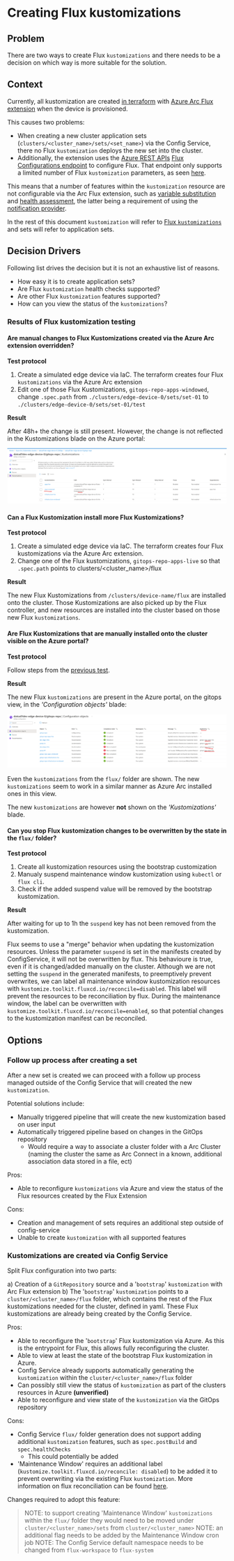 
# Creating Flux kustomizations

## Problem

There are two ways to create Flux `kustomizations` and there needs to be a decision on which way is more suitable for the solution.

## Context

Currently, all kustomization are created [in terraform](https://learn.microsoft.com/en-us/azure/templates/microsoft.kubernetesconfiguration/2022-01-15-preview/extensiontypes?pivots=deployment-language-terraform) with [Azure Arc Flux extension](https://learn.microsoft.com/en-us/azure/azure-arc/kubernetes/conceptual-gitops-flux2) when the device is provisioned.

This causes two problems:

- When creating a new cluster application sets (`clusters/<cluster_name>/sets/<set_name>`) via the Config Service, there no Flux `kustomization` deploys the new set into the cluster.
- Additionally, the extension uses the [Azure REST APIs](https://learn.microsoft.com/en-us/rest/api/azure/) [Flux Configurations endpoint](https://learn.microsoft.com/en-us/rest/api/kubernetesconfiguration/flux-configurations/create-or-update) to configure Flux.
That endpoint only supports a limited number of Flux `kustomization` parameters, as seen [here](https://learn.microsoft.com/en-us/rest/api/kubernetesconfiguration/flux-configurations/create-or-update?tabs=HTTP#kustomizationdefinition).

This means that a number of features within the `kustomization` resource are not configurable via the Arc Flux extension, such as [variable substitution](https://fluxcd.io/flux/components/kustomize/kustomization/#variable-substitution) and [health assessment](https://fluxcd.io/flux/components/kustomize/kustomization/#health-assessment), the latter being a requirement of using the [notification provider](https://fluxcd.io/flux/guides/notifications/).

In the rest of this document `kustomization` will refer to [Flux `kustomizations`](https://fluxcd.io/flux/components/kustomize/kustomization/) and sets will refer to application sets.

## Decision Drivers

Following list drives the decision but it is not an exhaustive list of reasons.

- How easy it is to create application sets?
- Are Flux `kustomization` health checks supported?
- Are other Flux `kustomization` features supported?
- How can you view the status of the `kustomizations`?

### Results of Flux kustomization testing

#### Are manual changes to Flux Kustomizations created via the Azure Arc extension overridden?

**Test protocol**

1. Create a simulated edge device via IaC. The terraform creates four Flux `kustomizations` via the Azure Arc extension
2. Edit one of those Flux Kustomizations, `gitops-repo-apps-windowed`, change `.spec.path` from `./clusters/edge-device-0/sets/set-01` to `./clusters/edge-device-0/sets/set-01/test`

**Result**

After 48h+ the change is still present. However, the change is not reflected in the Kustomizations blade on the Azure portal:

![Change now shown in portal](./images/CreatingClusterApplicationSets/changed-kustomization.png)

#### Can a Flux Kustomization install more Flux Kustomizations?

**Test protocol**

1. Create a simulated edge device via IaC. The terraform creates four Flux kustomizations via the Azure Arc extension.
2. Change one of the Flux kustomizations, `gitops-repo-apps-live` so that `.spec.path` points to clusters/<cluster_name>/flux

**Result**

The new Flux Kustomizations from `/clusters/device-name/flux` are installed onto the cluster. Those Kustomizations are also picked up by the Flux controller, and new resources are installed into the cluster based on those new Flux `kustomizations`.

#### Are Flux Kustomizations that are manually installed onto the cluster visible on the Azure portal?

**Test protocol**

Follow steps from the [previous test](#can-a-flux-kustomization-install-more-flux-kustomizations).

**Result**

The new Flux `kustomizations` are present in the Azure portal, on the gitops view, in the *'Configuration objects'* blade:

![New kustomizations are present](./images/CreatingClusterApplicationSets/new-kustomizations.png)

Even the `kustomizations` from the `flux/` folder are shown. The new `kustomizations` seem to work in a similar manner as Azure Arc installed ones in this view.

The new `kustomizations` are however **not** shown on the *'Kustomizations'* blade.

#### Can you stop Flux kustomization changes to be overwritten by the state in the `flux/` folder?

**Test protocol**

1. Create all kustomization resources using the bootstrap customization
2. Manualy suspend maintenance window kustomization using `kubectl` or `flux cli`.
3. Check if the added suspend value will be removed by the bootstrap kustomization.

**Result**

After waiting for up to 1h the `suspend` key has not been removed from the kustomization.

Flux seems to use a "merge" behavior when updating the kustomization resources.
Unless the parameter `suspend` is set in the manifests created by ConfigService, it will not be overwritten by flux. This behavioure is true, even if it is changed/added manually on the cluster.
Although we are not setting the `suspend` in the generated manifests, to preemptively prevent overwrites, we can label all maintenance window kustomization resources with `kustomize.toolkit.fluxcd.io/reconcile=disabled`. This label will prevent the resources to be reconciliation by flux.
During the maintenance window, the label can be overwritten with `kustomize.toolkit.fluxcd.io/reconcile=enabled`, so that potential changes to the kustomization manifest can be reconciled.

## Options

### Follow up process after creating a set

After a new set is created we can proceed with a follow up process managed outside of the Config Service that will created the new `kustomization`.

Potential solutions include:

- Manually triggered pipeline that will create the new kustomization based on user input
- Automatically triggered pipeline based on changes in the GitOps repository
  - Would require a way to associate a cluster folder with a Arc Cluster (naming the cluster the same as Arc Connect in a known, additional association data stored in a file, ect)

Pros:

- Able to reconfigure `kustomizations` via Azure and view the status of the Flux resources created by the Flux Extension

Cons:

- Creation and management of sets requires an additional step outside of config-service
- Unable to create `kustomization` with all supported features

### Kustomizations are created via Config Service

Split Flux configuration into two parts:

a) Creation of a `GitRepository` source and a '`bootstrap`' `kustomization` with Arc Flux extension
b) The '`bootstrap`' `kustomization` points to a `cluster/<cluster_name>/flux` folder, which contains the rest of the Flux kustomizations needed for the cluster, defined in yaml. These Flux kustomizations are already being created by the Config Service.

Pros:

- Able to reconfigure the '`bootstrap`' Flux kustomization via Azure. As this is the entrypoint for Flux, this allows fully reconfiguring the cluster.
- Able to view at least the state of the bootstrap Flux kustomization in Azure.
- Config Service already supports automatically generating the `kustomization` within the `cluster/<cluster_name>/flux` folder
- Can possibly still view the status of `kustomization` as part of the clusters resources in Azure **(unverified)**
- Able to reconfigure and view state of the `kustomization` via the GitOps repository

Cons:

- Config Service `flux/` folder generation does not support adding additional `kustomization` features, such as `spec.postBuild` and `spec.healthChecks`
  - This could potentially be added
- 'Maintenance Window' requires an additional label (`kustomize.toolkit.fluxcd.io/reconcile: disabled`) to be added it to prevent overwriting via the existing Flux `kustomization`. More information on flux reconciliation can be found [here](https://fluxcd.io/flux/components/kustomize/kustomization/#reconciliation).

Changes required to adopt this feature:
> NOTE: to support creating 'Maintenance Window' `kustomizations` within the `flux/` folder they would need to be moved under `cluster/<cluster_name>/sets` from `cluster/<cluster_name>`
> NOTE: an additional flag needs to be added by the Maintenance Window cron job
> NOTE: The Config Service default namespace needs to be changed from `flux-workspace` to `flux-system`

